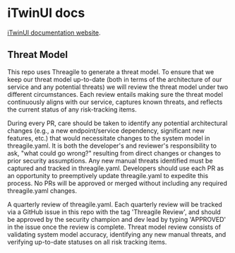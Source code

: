 # iTwinUI docs

[iTwinUI documentation website](https://itwinui.bentley.com).

## Threat Model

This repo uses Threagile to generate a threat model. To ensure that we keep our threat model up-to-date (both in terms of the architecture of our service and any potential threats) we will review the threat model under two different circumstances. Each review entails making sure the threat model continuously aligns with our service, captures known threats, and reflects the current status of any risk-tracking items.

During every PR, care should be taken to identify any potential architectural changes (e.g., a new endpoint/service dependency, significant new features, etc.) that would necessitate changes to the system model in threagile.yaml. It is both the developer's and reviewer's responsibility to ask, "what could go wrong?" resulting from direct changes or changes to prior security assumptions. Any new manual threats identified must be captured and tracked in threagile.yaml. Developers should use each PR as an opportunity to preemptively update threagile.yaml to expedite this process. No PRs will be approved or merged without including any required threagile.yaml changes.

A quarterly review of threagile.yaml. Each quarterly review will be tracked via a GitHub issue in this repo with the tag 'Threagile Review', and should be approved by the security champion and dev lead by typing 'APPROVED' in the issue once the review is complete. Threat model review consists of validating system model accuracy, identifying any new manual threats, and verifying up-to-date statuses on all risk tracking items.
